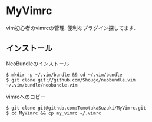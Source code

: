 # MyVimrc
vim初心者のvimrcの管理. 便利なプラグイン探してます.
## インストール
NeoBundleのインストール
```
$ mkdir -p ~/.vim/bundle && cd ~/.vim/bundle
$ git clone git://github.com/Shougo/neobundle.vim ~/.vim/bundle/neobundle.vim
```
vimrcへのコピー
```
$ git clone git@github.com:TomotakaSuzuki/MyVimrc.git
$ cd MyVimrc && cp my_vimrc ~/.vimrc
```
